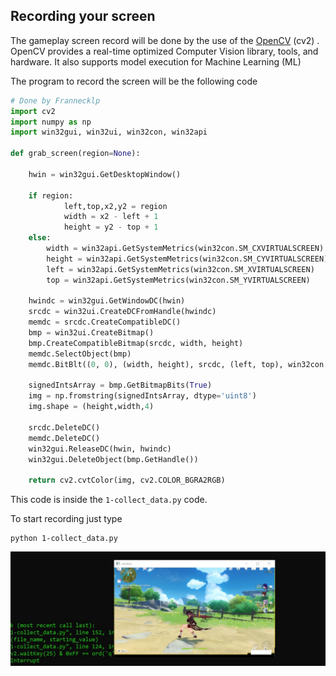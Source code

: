 ## Recording your screen

The gameplay screen record will be done by the use of the [OpenCV](https://opencv.org/) (cv2)  .   OpenCV  provides a real-time optimized Computer Vision library, tools, and hardware. It also supports model execution for Machine Learning (ML) 

The program to record the screen will be the following code

```python
# Done by Frannecklp
import cv2
import numpy as np
import win32gui, win32ui, win32con, win32api

def grab_screen(region=None):

    hwin = win32gui.GetDesktopWindow()

    if region:
            left,top,x2,y2 = region
            width = x2 - left + 1
            height = y2 - top + 1
    else:
        width = win32api.GetSystemMetrics(win32con.SM_CXVIRTUALSCREEN)
        height = win32api.GetSystemMetrics(win32con.SM_CYVIRTUALSCREEN)
        left = win32api.GetSystemMetrics(win32con.SM_XVIRTUALSCREEN)
        top = win32api.GetSystemMetrics(win32con.SM_YVIRTUALSCREEN)

    hwindc = win32gui.GetWindowDC(hwin)
    srcdc = win32ui.CreateDCFromHandle(hwindc)
    memdc = srcdc.CreateCompatibleDC()
    bmp = win32ui.CreateBitmap()
    bmp.CreateCompatibleBitmap(srcdc, width, height)
    memdc.SelectObject(bmp)
    memdc.BitBlt((0, 0), (width, height), srcdc, (left, top), win32con.SRCCOPY)
    
    signedIntsArray = bmp.GetBitmapBits(True)
    img = np.fromstring(signedIntsArray, dtype='uint8')
    img.shape = (height,width,4)

    srcdc.DeleteDC()
    memdc.DeleteDC()
    win32gui.ReleaseDC(hwin, hwindc)
    win32gui.DeleteObject(bmp.GetHandle())

    return cv2.cvtColor(img, cv2.COLOR_BGRA2RGB)
```

This code is inside the  `1-collect_data.py` code.

To start recording just type

```
python 1-collect_data.py
```

![](../assets/images/posts/README/screen.jpg)

